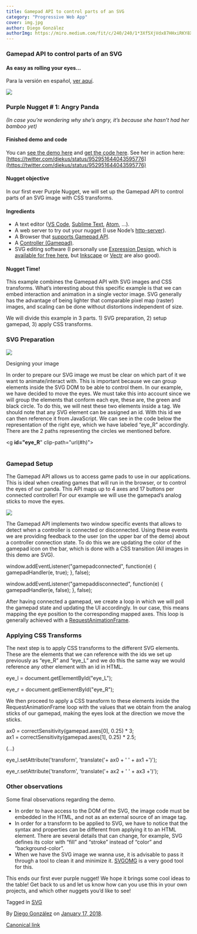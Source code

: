 ```yaml
---
title: Gamepad API to control parts of an SVG
category: "Progressive Web App"
cover: img.jpg
author: Diego González
authorImg: https://miro.medium.com/fit/c/240/240/1*3Xf5XjVdx87HHxiRKY8X1Q.jpeg
---
```


### Gamepad API to control parts of an SVG

#### As easy as rolling your eyes…

Para la versión en español, [ver aquí](https://medium.com/samsung-internet-dev/gamepad-api-para-controlar-partes-de-un-svg-99fd0b8cc139).

![](https://cdn-images-1.medium.com/max/600/1*twlYEKN6D4YJrY5TH6eP0Q.png)

### Purple Nugget # 1: Angry Panda

_(In case you’re wondering why she’s angry, it’s because she hasn’t had her bamboo yet)_

#### Finished demo and code

You can [see the demo here](https://samsunginter.net/angry-panda) and [get the code here](https://github.com/samsunginternet/angry-panda). See her in action here: [https://twitter.com/diekus/status/952951644043595776](https://twitter.com/diekus/status/952951644043595776)

#### Nugget objective

In our first ever Purple Nugget, we will set up the Gamepad API to control parts of an SVG image with CSS transforms.

#### Ingredients

*   A text editor ([VS Code](https://code.visualstudio.com/), [Sublime Text](https://www.sublimetext.com/), [Atom](https://atom.io/), …).
*   A web server to try out your nugget (I use Node’s [http-server](https://www.npmjs.com/package/http-server)).
*   A Browser that [supports Gamepad API](https://caniuse.com/#search=gamepad).
*   A [Controller (Gamepad)](https://medium.com/samsung-internet-dev/the-gamepad-reloaded-5ba866770003).
*   SVG editing software (I personally use [Expression Design](https://www.microsoft.com/en-us/download/details.aspx?id=36180), which is [available for free here](https://www.microsoft.com/en-us/download/details.aspx?id=36180), but [Inkscape](https://inkscape.org/en/) or [Vectr](https://vectr.com) are also good).

#### Nugget Time!

This example combines the Gamepad API with SVG images and CSS transforms. What’s interesting about this specific example is that we can embed interaction and animation in a single vector image. SVG generally has the advantage of being lighter that comparable pixel map (raster) images, and scaling can be done without distortions independent of size.

We will divide this example in 3 parts. 1) SVG preparation, 2) setup gamepad, 3) apply CSS transforms.

### SVG Preparation

![](https://cdn-images-1.medium.com/max/800/1*PbMvOBY8SNZeKxk5nVjSSA.png)

Designing your image

In order to prepare our SVG image we must be clear on which part of it we want to animate/interact with. This is important because we can group elements inside the SVG DOM to be able to control them. In our example, we have decided to move the eyes. We must take this into account since we will group the elements that conform each eye, these are, the green and black circle. To do this, we will nest these two elements inside a <g></g> tag. We should note that any SVG element can be assigned an id. With this id we can then reference it from JavaScript. We can see in the code below the representation of the right eye, which we have labeled “eye_R” accordingly. There are the 2 paths representing the circles we mentioned before.

<g **id="eye_R**" clip-path="url(#h)">  
  <path fill="#006432" stroke="#006432" stroke-linejoin="round" stroke-width="3" d="M139 78c4 0 7 4 7 9s-3 9-7 9-7-4-7-9 3-9 7-9z"/>  
  <path d="M139 80c3 0 5 3 5 7 0 3-2 6-5 6s-5-3-5-6c0-4 2-7 5-7z"/></g>

### Gamepad Setup

The Gamepad API allows us to access game pads to use in our applications. This is ideal when creating games that will run in the browser, or to control the eyes of our panda. This API maps up to 4 axes and 17 buttons per connected controller! For our example we will use the gamepad’s analog sticks to move the eyes.

![](https://cdn-images-1.medium.com/max/800/1*OlaRWu6ETV0pag-q7bYA2A.png)

The Gamepad API implements two window specific events that allows to detect when a controller is connected or disconnected. Using these events we are providing feedback to the user (on the upper bar of the demo) about a controller connection state. To do this we are updating the color of the gamepad icon on the bar, which is done with a CSS transition (All images in this demo are SVG).

window.addEventListener("gamepadconnected", function(e) { gamepadHandler(e, true); }, false);

window.addEventListener("gamepaddisconnected", function(e) { gamepadHandler(e, false); }, false);

After having connected a gamepad, we create a loop in which we will poll the gamepad state and updating the UI accordingly. In our case, this means mapping the eye position to the corresponding mapped axes. This loop is generally achieved with a [RequestAnimationFrame](https://developer.mozilla.org/en-US/docs/Web/API/window/requestAnimationFrame).

### Applying CSS Transforms

The next step is to apply CSS transforms to the different SVG elements. These are the elements that we can reference with the ids we set up previously as “eye\_R” and “eye\_L” and we do this the same way we would reference any other element with an id in HTML.

eye\_l = document.getElementById("eye\_L");

eye\_r = document.getElementById("eye\_R");

We then proceed to apply a CSS transform to these elements inside the RequestAnimationFrame loop with the values that we obtain from the analog sticks of our gamepad, making the eyes look at the direction we move the sticks.

ax0 = correctSensitivity(gamepad.axes\[0\], 0.25) * 3;  
ax1 = correctSensitivity(gamepad.axes\[1\], 0.25) * 2.5;

(...)

eye_l.setAttribute('transform', 'translate('+ ax0 + ' ' + ax1 +')');

eye_r.setAttribute('transform', 'translate('+ ax2 + ' ' + ax3 +')');

### Other observations

Some final observations regarding the demo.

*   In order to have access to the DOM of the SVG, the image code must be embedded in the HTML, and not as an external source of an image tag.
*   In order for a transform to be applied to SVG, we have to notice that the syntax and properties can be different from applying it to an HTML element. There are several details that can change, for example, SVG defines its color with “fill” and “stroke” instead of “color” and “background-color”.
*   When we have the SVG image we wanna use, it is advisable to pass it through a tool to clean it and minimize it. [SVGOMG](https://jakearchibald.github.io/svgomg/) is a very good tool for this.

This ends our first ever purple nugget! We hope it brings some cool ideas to the table! Get back to us and let us know how can you use this in your own projects, and which other nuggets you’d like to see!

Tagged in [SVG](https://medium.com/tag/svg)

By [Diego González](https://medium.com/@diekus) on [January 17, 2018](https://medium.com/p/3f76892044f6).

[Canonical link](https://medium.com/@diekus/gamepad-api-to-control-parts-of-an-svg-3f76892044f6)

